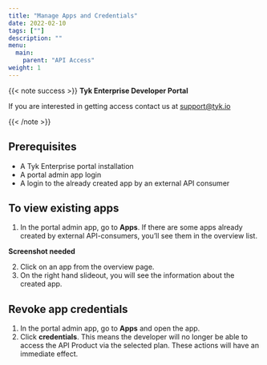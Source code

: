 ```yaml
---
title: "Manage Apps and Credentials"
date: 2022-02-10
tags: [""]
description: ""
menu:
  main:
    parent: "API Access"
weight: 1
---
```


{{< note success >}}
**Tyk Enterprise Developer Portal**

If you are interested in getting access contact us at [support@tyk.io](<mailto:support@tyk.io?subject=Tyk Enterprise Portal Beta>)

{{< /note >}}

## Prerequisites

- A Tyk Enterprise portal installation
- A portal admin app login
- A login to the already created app by an external API consumer

## To view existing apps

1. In the portal admin app, go to **Apps**. If there are some apps already created by external API-consumers, you’ll see them in the overview list.

**Screenshot needed**

2. Click on an app from the overview page.
3. On the right hand slideout, you will see the information about the created app.

## Revoke app credentials

1. In the portal admin app, go to **Apps** and open the app.
2. Click **credentials**. This means the developer will no longer be able to access the API Product via the selected plan. These actions will have an immediate effect.
